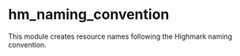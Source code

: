 # hm_naming_convention

This module creates resource names following the Highmark naming convention.